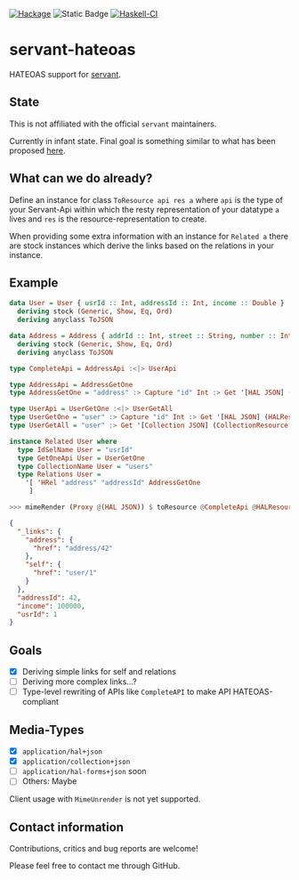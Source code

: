 [![Hackage](https://img.shields.io/hackage/v/servant-hateoas.svg)](https://hackage.haskell.org/package/servant-hateoas)
![Static Badge](https://img.shields.io/badge/Lang-GHC2021-blue)
[![Haskell-CI](https://github.com/bruderj15/servant-hateoas/actions/workflows/haskell-ci.yml/badge.svg)](https://github.com/bruderj15/servant-hateoas/actions/workflows/haskell-ci.yml)

# servant-hateoas
HATEOAS support for [servant](https://hackage.haskell.org/package/servant).

## State
This is not affiliated with the official `servant` maintainers.

Currently in infant state.
Final goal is something similar to what has been proposed [here](https://www.servant.dev/extending.html#other-directions).

## What can we do already?
Define an instance for class `ToResource api res a` where `api` is the type of your Servant-Api within which the resty representation
of your datatype `a` lives and `res` is the resource-representation to create.

When providing some extra information with an instance for `Related a` there are stock instances which derive the links
based on the relations in your instance.
## Example
```haskell
data User = User { usrId :: Int, addressId :: Int, income :: Double }
  deriving stock (Generic, Show, Eq, Ord)
  deriving anyclass ToJSON

data Address = Address { addrId :: Int, street :: String, number :: Int}
  deriving stock (Generic, Show, Eq, Ord)
  deriving anyclass ToJSON

type CompleteApi = AddressApi :<|> UserApi

type AddressApi = AddressGetOne
type AddressGetOne = "address" :> Capture "id" Int :> Get '[HAL JSON] (HALResource Address)

type UserApi = UserGetOne :<|> UserGetAll
type UserGetOne = "user" :> Capture "id" Int :> Get '[HAL JSON] (HALResource User)
type UserGetAll = "user" :> Get '[Collection JSON] (CollectionResource User)

instance Related User where
  type IdSelName User = "usrId"
  type GetOneApi User = UserGetOne
  type CollectionName User = "users"
  type Relations User =
    '[ 'HRel "address" "addressId" AddressGetOne
     ]

```
```haskell
>>> mimeRender (Proxy @(HAL JSON)) $ toResource @CompleteApi @HALResource $ User 1 42 100000
```
```json
{
  "_links": {
    "address": {
      "href": "address/42"
    },
    "self": {
      "href": "user/1"
    }
  },
  "addressId": 42,
  "income": 100000,
  "usrId": 1
}
```

## Goals
- [x] Deriving simple links for self and relations
- [ ] Deriving more complex links...?
- [ ] Type-level rewriting of APIs like `CompleteAPI` to make API HATEOAS-compliant

## Media-Types
- [x] `application/hal+json`
- [x] `application/collection+json`
- [ ] `application/hal-forms+json` soon
- [ ] Others: Maybe

Client usage with `MimeUnrender` is not yet supported.

## Contact information
Contributions, critics and bug reports are welcome!

Please feel free to contact me through GitHub.
